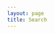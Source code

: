 ```yaml
---
layout: page
title: Search
---
```


<script async src="https://cse.google.com/cse.js?cx=a19c02b4546c338f6"></script>
<div class="gcse-search"></div>
